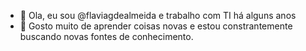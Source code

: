 - 👋 Ola, eu sou @flaviagdealmeida e trabalho com TI há alguns anos
- 👀 Gosto muito de aprender coisas novas e estou constrantemente buscando novas fontes de conhecimento.

<!---
flaviagdealmeida/flaviagdealmeida is a ✨ special ✨ repository because its `README.md` (this file) appears on your GitHub profile.
You can click the Preview link to take a look at your changes.
--->
